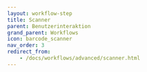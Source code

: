 ```yaml
---
layout: workflow-step
title: Scanner
parent: Benutzerinteraktion
grand_parent: Workflows
icon: barcode_scanner
nav_order: 3
redirect_from:
    - /docs/workflows/advanced/scanner.html
---
```

